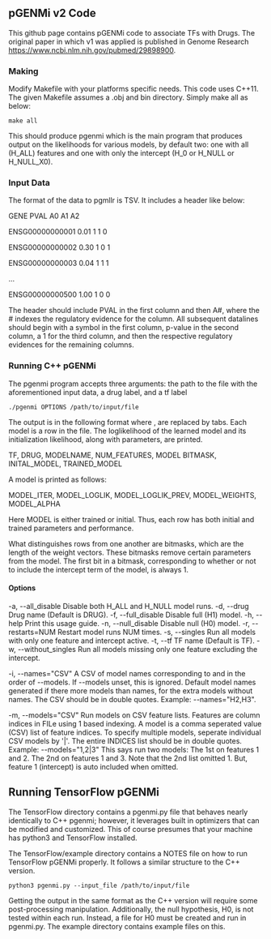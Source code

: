 ## pGENMi v2 Code

This github page contains pGENMi code to associate TFs with Drugs. The original paper in which v1 was applied is published in Genome Research https://www.ncbi.nlm.nih.gov/pubmed/29898900.

### Making
Modify Makefile with your platforms specific needs. This code uses C++11.
The given Makefile assumes a .obj and bin directory. Simply make all as below:

    make all
  
This should produce pgenmi which is the main program that produces output on the likelihoods for various models, by default two: one with all (H_ALL) features and one with only the intercept (H_0 or H_NULL or H_NULL_X0).

### Input Data

The format of the data to pgmllr is TSV. It includes a header like below:

GENE    PVAL  A0  A1  A2

ENSG00000000001 0.01 1 1 0

ENSG00000000002 0.30 1 0 1

ENSG00000000003 0.04 1 1 1

...

ENSG00000000500 1.00  1 0 0

The header should include PVAL in the first column and then A#, where the # indexes the regulatory evidence for the column.
All subsequent datalines should begin with a symbol in the first column, p-value in the second column, a 1 for the third column, and then the respective regulatory evidences for the remaining columns.

### Running C++ pGENMi

The pgenmi program accepts three arguments: the path to the file with the aforementioned input data, a drug label, and a tf label
    
    ./pgenmi OPTIONS /path/to/input/file

The output is in the following format where , are replaced by tabs. Each model is a row in the file. The loglikelihood of the learned model and its initialization likelihood, along with parameters, are printed.

TF, DRUG, MODELNAME, NUM_FEATURES, MODEL BITMASK, INITAL_MODEL, TRAINED_MODEL

A model is printed as follows:

MODEL_ITER, MODEL_LOGLIK, MODEL_LOGLIK_PREV, MODEL_WEIGHTS, MODEL_ALPHA

Here MODEL is either trained or initial. Thus, each row has both initial and trained parameters and performance.

What distinguishes rows from one another are bitmasks, which are the length of the weight vectors. These bitmasks remove certain parameters from the model. The first bit in a bitmask, corresponding to whether or not to include the intercept term of the model, is always 1.

#### Options

  -a,  --all_disable      Disable both H_ALL and H_NULL model runs.
  -d,  --drug             Drug name (Default is DRUG).
  -f,  --full_disable     Disable full (H1) model.
  -h,  --help             Print this usage guide.
  -n,  --null_disable     Disable null (H0) model.
  -r,  --restarts=NUM     Restart model runs NUM times. 
  -s,  --singles          Run all models with only one feature
                            and intercept active.
  -t,  --tf               TF name (Default is TF).
  -w,  --without_singles  Run all models missing only one feature
                            excluding the intercept.

  -i,  --names="CSV"      A CSV of model names corresponding
                            to and in the order of --models.
                          If --models unset, this is ignored.
                          Default model names generated if there
                            more models than names, for the extra
                            models without names.
                          The CSV should be in double quotes.
                          Example: --names="H2,H3".

  -m,  --models="CSV"     Run models on CSV feature lists.
                          Features are column indices in FILe 
                            using 1 based indexing.
                          A model is a comma seperated value
                            (CSV) list of feature indices.
                          To specify multiple models, seperate
                            individual CSV models by '|'.
                          The entire INDICES list should be in
                            double quotes.
                          Example: --models="1,2|3"
                            This says run two models: 
                            The 1st on features 1 and 2.
                            The 2nd on features 1 and 3.
                            Note that the 2nd list omitted 1.
                            But, feature 1 (intercept) is
                              auto included when omitted.
                              
## Running TensorFlow pGENMi

The TensorFlow directory contains a pgenmi.py file that behaves nearly identically to C++ pgenmi; however, it leverages built in optimizers that can be modified and customized. This of course presumes that your machine has python3 and TensorFlow installed.

The TensorFlow/example directory contains a NOTES file on how to run TensorFlow pGENMi properly. It follows a similar structure to the C++ version.

    python3 pgenmi.py --input_file /path/to/input/file

Getting the output in the same format as the C++ version will require some post-processing manipulation. Additionally, the null hypothesis, H0, is not tested within each run. Instead, a file for H0 must be created and run in pgenmi.py. The example directory contains example files on this.

